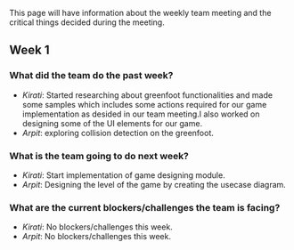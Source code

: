 This page will have information about the weekly team meeting and the critical things decided during the meeting.


## Week 1


### What did the team do the past week?

* *Kirati*: Started researching about greenfoot functionalities and made some samples which includes some actions required for our game implementation as desided in our team meeting.I also worked on designing some of the UI elements for our game.
* *Arpit*: exploring collision detection on the greenfoot.

### What is the team going to do next week?
* *Kirati*: Start implementation of game designing module.
* *Arpit*: Designing the level of the game by creating the usecase diagram.


### What are the current blockers/challenges the team is facing?
* *Kirati*: No blockers/challenges this week.
* *Arpit*: No blockers/challenges this week.

